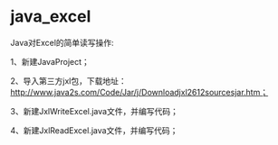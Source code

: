 # java_excel
Java对Excel的简单读写操作:

1、新建JavaProject；

2、导入第三方jxl包，下载地址：http://www.java2s.com/Code/Jar/j/Downloadjxl2612sourcesjar.htm；

3、新建JxlWriteExcel.java文件，并编写代码；

4、新建JxlReadExcel.java文件，并编写代码；
